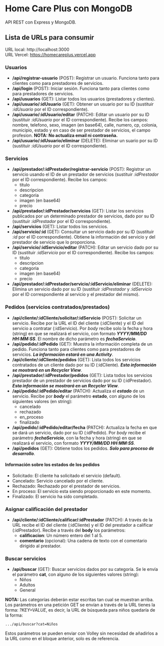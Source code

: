 # Home Care Plus con MongoDB
API REST con Express y MongoDB.

## Lista de URLs para consumir

URL local: http://localhost:3000</br>
URL Vercel: https://homecareplus.vercel.app

### Usuarios

- **/api/registrar-usuario** (POST): Registrar un usuario. Funciona tanto para clientes como para prestadores de servicios.
- **/api/login** (POST): Iniciar sesión. Funciona tanto para clientes como para prestadores de servicios.
- **/api/usuarios** (GET): Listar todos los usuarios (prestadores y clientes).
- **/api/usuario/:idUsuario** (GET): Obtener un usuario por su ID (sustituir _:idUsuario_ por el ID correspondiente).
- **/api/usuario/:idUsuario/editar** (PATCH): Editar un usuario por su ID (sustituir _:idUsuario_ por el ID correspondiente). Recibe los campos: nombre, telefono, sexo, imagen (en base64), calle, numero, cp, colonia, municipio, estado y en caso de ser prestador de servicios, el campo profesion. **NOTA: No actualiza email ni contraseña.**
- **/api/usuario/:idUsuario/eliminar** (DELETE): Eliminar un suario por su ID (sustituir _:idUsuario_ por el ID correspondiente).

### Servicios

- **/api/prestador/:idPrestador/registrar-servicio** (POST): Registrar un servicio usando el ID de un prestador de servicios (sustituir _:idPrestador_ por el ID correspondiente). Recibe los campos:
    - titulo
    - descripcion
    - categoria
    - imagen (en base64)
    - precio
- **/api/prestador/:idPrestador/servicios** (GET): Listar los servicios publicados por un determinado prestador de servicios, dado por su ID (sustituir _:idPrestador_ por el ID correspondiente).
- **/api/servicios** (GET): Listar todos los servicios.
- **/api/servicio/:id** (GET): Consultar un servicio dado por su ID (sustituir _:id_ por el ID correspondiente). Obtiene la información del servicio y del prestador de servicio que lo proporciona.
- **/api/servicio/:idServicio/editar** (PATCH): Editar un servicio dado por su ID (sustituir _:idServicio_ por el ID correspondiente). Recibe los campos: 
    - titulo
    - descripcion
    - categoria
    - imagen (en base64)
    - precio
- **/api/prestador/:idPrestador/servicio/:idServicio/eliminar** (DELETE): Elimina un servicio dado por su ID (sustituir _:idPrestador_ y _:idServicio_ por el ID correspondiente al servicio y el prestador del mismo).

### Pedidos (servicios contratados/prestados)

- **/api/cliente/:idCliente/solicitar/:idServicio** (POST): Solicitar un servicio. Recibe por la URL el ID del cliente (:idCliente) y el ID del servicio a contratar (:idServicio). Por _body_ recibe solo la fecha y hora (string) en que se realizará el servicio, con formato **_YYYY/MM/DD HH:MM:SS_**. El nombre de dicho parámetro es **_fechaServicio_**.
- **/api/pedido/:idPedido** (GET): Muestra la información completa de un pedido. Funciona tanto para clientes como para prestadores de servicios. **_La información estará en una Activity_**.
- **/api/cliente/:idCliente/pedidos** (GET): Lista todos los servicios contratados de un cliente dado por su ID (:idCliente). **_Esta información se mostrará en un Recycler View_**.
- **/api/prestador/:idPrestador/pedidos** (GET): Lista todos los servicios prestador de un prestador de servicios dado por su ID (:idPrestador). **_Esta información se mostrará en un Recycler View_**.
- **/api/pedido/:idPedido/editar** (PATCH): Actualiza el ****_estado_**** de un servicio. Recibe por **_body_** el parámetro **estado**, con alguno de los siguientes valores (en string):
    - cancelado
    - rechazado
    - en_proceso
    - finalizado
- **/api/pedido/:idPedido/editar/fecha** (PATCH): Actualiza la fecha en que se dará un servicio, dado por su ID (:idPedido). Por _body_ recibe el parámetro **_fechaServicio_**, con la fecha y hora (string) en que se realizará el servicio, con formato **_YYYY/MM/DD HH:MM:SS_**.
- **/api/pedidos** (GET): Obtiene todos los pedidos. **_Solo para proceso de desarrollo_**.

#### Información sobre los estados de los pedidos
- Solicitado: El cliente ha solicitado el servicio (default).
- Cancelado: Servicio cancelado por el cliente.
- Rechazado: Rechazado por el prestador de servicios.
- En proceso: El servicio esta siendo proporcionado en este momento.
- Finalizado: El servicio ha sido completado.

### Asignar calificación del prestador

- **/api/cliente/:idCliente/calificar/:idPrestador** (PATCH): A través de la URL recibe el ID del cliente (:idCliente) y el ID del prestador a calificar (:idPrestador). Recibe a través del **body** los parámetros:
    - **calificacion**: Un número entero del 1 al 5.
    - **comentario** (opcional): Una cadena de texto con el comentario dirigido al prestador.

### Buscar servicios
- **/api/buscar** (GET): Buscar servicios dados por su categoría. Se le envía el parámetro **cat**, con alguno de los siguientes valores (string):
    - Niños
    - Adultos
    - General

**NOTA:** Las categorías deberán estar escritas tan cual se muestran arriba. Los parámetros en una petición GET se envían a través de la URL tienes la forma: _?KEY=VALUE_, es decir, la URL de búsqueda para niños quedaría de la forma:
```
.../api/buscar?cat=Niños
```
Estos parámetros se pueden enviar con Volley sin necesidad de añadirlos a la URL como en el bloque anterior, solo es de referencia.